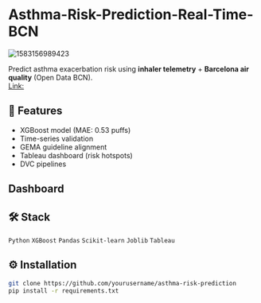 # Asthma-Risk-Prediction-Real-Time-BCN

![1583156989423](https://github.com/user-attachments/assets/84b0b4a9-d628-461c-b24b-1f3bea329b40)

Predict asthma exacerbation risk using **inhaler telemetry** + **Barcelona air quality** (Open Data BCN).  
[Link:](https://public.tableau.com/app/profile/ivan.seldas/viz/Asthma-Risk-Prediction-Real-Time-BCN-dashboard/Dashboard)

## 🚀 Features  
- XGBoost model (MAE: 0.53 puffs)  
- Time-series validation  
- GEMA guideline alignment  
- Tableau dashboard (risk hotspots)  
- DVC pipelines

## Dashboard


## 🛠️ Stack  
`Python` `XGBoost` `Pandas` `Scikit-learn` `Joblib` `Tableau`  

## ⚙️ Installation  
```bash  
git clone https://github.com/yourusername/asthma-risk-prediction  
pip install -r requirements.txt  
